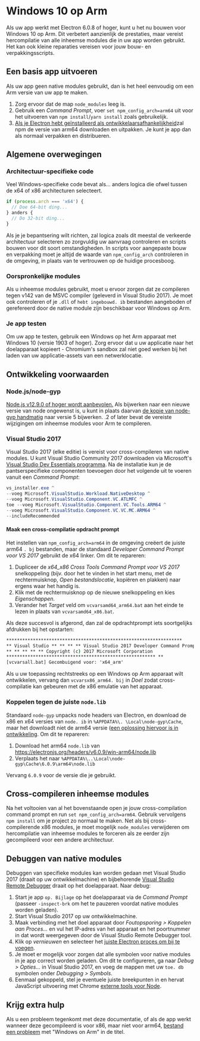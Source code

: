 # Windows 10 op Arm

Als uw app werkt met Electron 6.0.8 of hoger, kunt u het nu bouwen voor Windows 10 op Arm. Dit verbetert aanzienlijk de prestaties, maar vereist hercompilatie van alle inheemse modules die in uw app worden gebruikt. Het kan ook kleine reparaties vereisen voor jouw bouw- en verpakkingsscripts.

## Een basis app uitvoeren

Als uw app geen native modules gebruikt, dan is het heel eenvoudig om een Arm versie van uw app te maken.

1. Zorg ervoor dat de map `node_modules` leeg is.
2. Gebruik een _Command Prompt_, voer `set npm_config_arch=arm64` uit voor het uitvoeren van `npm install`/`yarn install` zoals gebruikelijk.
3. [Als je Electron hebt geïnstalleerd als ontwikkelaarsafhankelijkheid](quick-start.md#prerequisites)zal npm de versie van arm64 downloaden en uitpakken. Je kunt je app dan als normaal verpakken en distribueren.

## Algemene overwegingen

### Architectuur-specifieke code

Veel Windows-specifieke code bevat als... anders logica die ofwel tussen de x64 of x86 architecturen selecteert.

```js
if (process.arch === 'x64') {
  // Doe 64-bit ding...
} anders {
  // Do 32-bit ding...
}
```

Als je je bepantsering wilt richten, zal logica zoals dit meestal de verkeerde architectuur selecteren zo zorgvuldig uw aanvraag controleren en scripts bouwen voor dit soort omstandigheden. In scripts voor aangepaste bouw en verpakking moet je altijd de waarde van `npm_config_arch` controleren in de omgeving, in plaats van te vertrouwen op de huidige procesboog.

### Oorspronkelijke modules

Als u inheemse modules gebruikt, moet u ervoor zorgen dat ze compileren tegen v142 van de MSVC compiler (geleverd in Visual Studio 2017). Je moet ook controleren of je `.dll` of `hebt ingebouwd. ib` bestanden aangeboden of gerefereerd door de native module zijn beschikbaar voor Windows op Arm.

### Je app testen

Om uw app te testen, gebruik een Windows op het Arm apparaat met Windows 10 (versie 1903 of hoger). Zorg ervoor dat u uw applicatie naar het doelapparaat kopieert - Chromium's sandbox zal niet goed werken bij het laden van uw applicatie-assets van een netwerklocatie.

## Ontwikkeling voorwaarden

### Node.js/node-gyp

[Node.js v12.9.0 of hoger wordt aanbevolen.](https://nodejs.org/en/) Als bijwerken naar een nieuwe versie van node ongewenst is, u kunt in plaats daarvan [de kopie van node-gyp handmatig](https://github.com/nodejs/node-gyp/wiki/Updating-npm's-bundled-node-gyp) naar versie 5 bijwerken. .2 of later bevat de vereiste wijzigingen om inheemse modules voor Arm te compileren.

### Visual Studio 2017

Visual Studio 2017 (elke editie) is vereist voor cross-compileren van native modules. U kunt Visual Studio Community 2017 downloaden via Microsoft's [Visual Studio Dev Essentials programma](https://visualstudio.microsoft.com/dev-essentials/). Na de installatie kun je de pantserspecifieke componenten toevoegen door het volgende uit te voeren vanuit een _Command Prompt_:

```powershell
vs_installer.exe ^
--voeg Microsoft.VisualStudio.Workload.NativeDesktop ^
--voeg Microsoft.VisualStudio.Component.VC.ATLMFC ^
toe --voeg Microsoft.VisualStudio.Component.VC.Tools.ARM64 ^
--voeg Microsoft.VisualStudio.Component.VC.VC.MC.ARM64 ^
--includeRecommended
```

#### Maak een cross-compilatie opdracht prompt

Het instellen van `npm_config_arch=arm64` in de omgeving creëert de juiste arm64 `. bj` bestanden, maar de standaard _Developer Command Prompt voor VS 2017_ gebruikt de x64 linker. Om dit te repareren:

1. Dupliceer de _x64_x86 Cross Tools Command Prompt voor VS 2017_ snelkoppeling (bijv. door het te vinden in het start menu, met de rechtermuisknop, _Open bestandslocatie_, kopiëren en plakken) naar ergens waar het handig is.
2. Klik met de rechtermuisknop op de nieuwe snelkoppeling en kies _Eigenschappen_.
3. Verander het _Target_ veld om `vcvarsamd64_arm64.bat` aan het einde te lezen in plaats van `vcvarsamd64_x86.bat`.

Als deze succesvol is afgerond, dan zal de opdrachtprompt iets soortgelijks afdrukken bij het opstarten:

```bat
******************************************************************
** Visual Studio ** ** ** ** Visual Studio 2017 Developer Command Prompt v15.9.15
** ** ** ** ** Copyright (c) 2017 Microsoft Corporation
******************************************************** **
[vcvarsall.bat] Gecombuigend voor: 'x64_arm'
```

Als u uw toepassing rechtstreeks op een Windows op Arm apparaat wilt ontwikkelen, vervang dan `vcvarsx86_arm64. bij` in _Doel_ zodat cross-compilatie kan gebeuren met de x86 emulatie van het apparaat.

### Koppelen tegen de juiste `node.lib`

Standaard `node-gyp` unpacks node headers van Electron, en download de x86 en x64 versies van `node. ib` in `%APPDATA%\. \Local\node-gyp\Cache`, maar het downloadt niet de arm64 versie ([een oplossing hiervoor is in ontwikkeling](https://github.com/nodejs/node-gyp/pull/1875). Om dit te repareren:

1. Download het arm64 `node.lib` van https://electronjs.org/headers/v6.0.9/win-arm64/node.lib
2. Verplaats het naar `%APPDATA%\..\Local\node-gyp\Cache\6.0.9\arm64\node.lib`

Vervang `6.0.9` voor de versie die je gebruikt.

## Cross-compileren inheemse modules

Na het voltooien van al het bovenstaande open je jouw cross-compilation command prompt en run `set npm_config_arch=arm64`. Gebruik vervolgens `npm install` om je project zo normaal te maken. Net als bij cross-compilerende x86 modules, je moet mogelijk `node_modules` verwijderen om hercompilatie van inheemse modules te forceren als ze eerder zijn gecompileerd voor een andere architectuur.

## Debuggen van native modules

Debuggen van specifieke modules kan worden gedaan met Visual Studio 2017 (draait op uw ontwikkelmachine) en bijbehorende [Visual Studio Remote Debugger](https://docs.microsoft.com/en-us/visualstudio/debugger/remote-debugging-cpp?view=vs-2019) draait op het doelapparaat. Naar debug:

1. Start je app `op. Bijlage` op het doelapparaat via de _Command Prompt_ (passeer `-inspect-brk` om het te pauzeren voordat native modules worden geladen).
2. Start Visual Studio 2017 op uw ontwikkelmachine.
3. Maak verbinding met het doel apparaat door _Foutopsporing > Koppelen aan Proces..._ en vul het IP-adres van het apparaat en het poortnummer in dat wordt weergegeven door de Visual Studio Remote Debugger tool.
4. Klik op _vernieuwen_ en selecteer het [juiste Electron proces om bij te voegen](../development/debug-instructions-windows.md).
5. Je moet er mogelijk voor zorgen dat alle symbolen voor native modules in je app correct worden geladen. Om dit te configureren, ga naar _Debug > Opties..._ in Visual Studio 2017, en voeg de mappen met uw `toe. db` symbolen onder _Debugging > Symbols_.
6. Eenmaal gekoppeld, stel je eventuele juiste breekpunten in en hervat JavaScript uitvoering met Chrome [externe tools voor Node](debugging-main-process.md).

## Krijg extra hulp

Als u een probleem tegenkomt met deze documentatie, of als de app werkt wanneer deze gecompileerd is voor x86, maar niet voor arm64, [bestand een probleem](../development/issues.md) met "Windows on Arm" in de titel.
